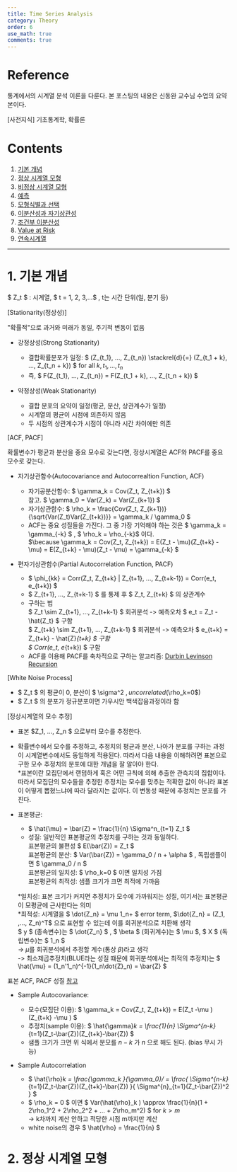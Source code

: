 ```yaml
---
title: Time Series Analysis
category: Theory
order: 6
use_math: true
comments: true
---
```


# Reference
통계에서의 시계열 분석 이론을 다룬다. 본 포스팅의 내용은 신동완 교수님 수업의 요약본이다.

[사전지식] 기초통계학, 확률론

# Contents
1. [기본 개념](#1.-기본-개념) <br/>
2. [정상 시계열 모형](#2.-정상-시계열-모형) <br/>
3. [비정상 시계열 모형](#3-비정상-시계열-모형) <br/>
4. [예측](#4-예측) <br/>
5. [모형식별과 선택](#5-모형식별과-선택) <br/>
6. [이분산성과 자기상관성](#6-이분산성과-자기상관성) <br/>
7. [조건부 이분산성](#7-조건부-이분산성) <br/>
8. [Value at Risk](#8.-Value-at-Risk)
9. [연속시계열](#9.-연속시계열)

---

# 1. 기본 개념

$ Z_t $ : 시계열, $ t = 1, 2, 3,...$ , t는 시간 단위(일, 분기 등)

[Stationarity(정상성)] <br/>

"확률적"으로 과거와 미래가 동일, 주기적 변동이 없음

- 강정상성(Strong Stationarity)
    - 결합확률분포가 일정: $ (Z_{t_1}, ..., Z_{t_n}) \stackrel{d}{=} (Z_{t_1 + k}, ..., Z_{t_n + k}) $ for all $k, t_1, ..., t_n$
    - 즉,  $ F(Z_{t_1}, ..., Z_{t_n}) = F(Z_{t_1 + k}, ..., Z_{t_n + k}) $

- 약정상성(Weak Stationarity)
    - 결합 분포의 요약이 일정(평균, 분산, 상관계수가 일정)
    - 시계열의 평균이 시점에 의존하지 않음
    - 두 시점의 상관계수가 시점이 아니라 시간 차이에만 의존

[ACF, PACF] <br/>

확률변수가 평균과 분산을 중요 모수로 갖는다면, 정상시계열은 ACF와 PACF를 중요 모수로 갖는다.

- 자기상관함수(Autocovariance and Autocorrealtion Function, ACF)
    - 자기공분산함수: $ \gamma_k = Cov(Z_t, Z_{t+k}) $ <br/>
        참고. $ \gamma_0 = Var(Z_k) = Var(Z_{k+1}) $
    - 자기상관함수: $ \rho_k = \frac{Cov(Z_t, Z_{k+1})}{\sqrt{Var(Z_t)Var(Z_{t+k})}} = \gamma_k / \gamma_0 $
    - ACF는 중요 성질들을 가진다. 그 중 가장 기억해야 하는 것은 $ \gamma_k = \gamma_{-k} $ , $ \rho_k = \rho_{-k}$ 이다. <br/>
    $\because  \gamma_k = Cov(Z_t, Z_{t+k})  = E(Z_t - \mu)(Z_{t+k} - \mu) = E(Z_{t+k} - \mu)(Z_t - \mu) = \gamma_{-k}  $

- 편자기상관함수(Partial Autocorrelation Function, PACF)
    - $ \phi_{kk} = Corr(Z_t, Z_{t+k} | Z_{t+1}, ..., Z_{t+k-1}) = Corr(e_t, e_{t+k}) $
    - $  Z_{t+1}, ..., Z_{t+k-1} $ 를 통제 후 $ Z_t, Z_{t+k} $ 의 상관계수
    - 구하는 법 <br/>
    $ Z_t \sim   Z_{t+1}, ..., Z_{t+k-1} $ 회귀분석 -> 예측오차 $ e_t = Z_t - \hat{Z_t} $ 구함 <br/>
    $ Z_{t+k} \sim   Z_{t+1}, ..., Z_{t+k-1} $ 회귀분석 -> 예측오차 $ e_{t+k} = Z_{t+k} - \hat{Z}_{t+k} $ 구함 <br/>
    $ Corr(e_t, e_{t+k}) $ 구함
    - ACF를 이용해 PACF를 축차적으로 구하는 알고리즘: [Durbin Levinson Recursion](https://en.wikipedia.org/wiki/Levinson_recursion)

[White Noise Process]
- $ Z_t $ 의 평균이 0, 분산이 $ \sigma^2 $, uncorrelated($\rho_k=0$)
- $ Z_t $ 의 분포가 정규분포이면 가우시안 백색잡음과정이라 함

[정상시계열의 모수 추정]
- 표본 $Z_1, ..., Z_n $ 으로부터 모수를 추정한다. 
- 확률변수에서 모수를 추정하고, 추정치의 평균과 분산, 나아가 분포를 구하는 과정이 시계열변수에서도 동일하게 적용된다. 따라서 다음 내용을 이해하려면 표본으로 구한 모수 추정치의 분포에 대한 개념을 잘 알아야 한다. <br/>
*표본이란 모집단에서 랜덤하게 혹은 어떤 규칙에 의해 추출한 관측치의 집합이다. 따라서 모집단의 모수들을 추정한 추정치는 모수를 맞추는 적확한 값이 아니라 표본이 어떻게 뽑혔느냐에 따라 달라지는 값이다. 이 변동성 때문에 추정치는 분포를 가진다.  

- 표본평균: 
    - $ \hat{\mu} = \bar{Z} = \frac{1}{n} \Sigma^n_{t=1} Z_t $
    - 성질: 일반적인 표본평균의 추정치를 구하는 것과 동일하다. <br/>
    표본평균의 불편성 $ E(\bar{Z}) = Z_t $ <br/>
    표본평균의 분산: $ Var(\bar{Z}) = \gamma_0 / n + \alpha $ , 독립샘플이면 $ \gamma_0 / n $ <br/> 
    표본평균의 일치성: $ \rho_k=0 $ 이면 일치성 가짐 <br/> 
    표본평균의 최적성: 샘플 크기가 크면 최적에 가까움 <br/>

    *일치성: 표본 크기가 커지면 추정치가 모수에 가까워지는 성질, 여기서는 표본평균이 모평균에 근사한다는 의미 <br/>
    *최적성: 시계열을 $ \dot{Z_n} = \mu 1_n+ $ error term, $\dot{Z_n} = (Z_1, ,..., Z_n)^T$ 으로 표현할 수 있는데 이를 회귀분석으로 치환해 생각 <br/> 
    $ y $ (종속변수)는  $ \dot{Z_n} $ , $ \beta $ (회귀계수)는 $ \mu $, $ X $ (독립변수)는 $ 1_n $ <br/>
    -> $\mu$를 회귀분석에서 추정할 계수(통상 $\beta$)라고 생각 <br/> 
    -> 최소제곱추정치(BLUE라는 성질 떄문에 회귀분석에서는 최적의 추정치)는 $ \hat{\mu} = (1_n'1_n)^{-1}(1_n\dot{Z}_n) = \bar{Z} $

표본 ACF, PACF 성질 [참고](http://feldman.faculty.pstat.ucsb.edu/174-03/lectures/l12.pdf)
- Sample Autocovariance:
    - 모수(모집단 이용): $ \gamma_k = Cov(Z_t, Z_{t+k}) = E(Z_t -\mu )(Z_{t+k} -\mu ) $
    - 추정치(sample 이용): $ \hat{\gamma}_k = \frac{1}{n} \Sigma^{n-k}_{t=1}(Z_t-\bar{Z})(Z_{t+k}-\bar{Z}) $ 
    - 샘플 크기가 크면 위 식에서 분모를 $n-k$ 가 $n$ 으로 해도 된다. (bias 무시 가능)

- Sample Autocorrelation
    - $ \hat{\rho}_k = \frac{\gamma_k }{\gamma_0}/  = \frac{ \Sigma^{n-k}_{t=1}(Z_t-\bar{Z})(Z_{t+k}-\bar{Z}) }{ \Sigma^{n}_{t=1}(Z_t-\bar{Z})^2 }   $
    - $ \rho_k = 0 $ 이면 $ Var(\hat{\rho}_k ) \approx \frac{1}{n}(1 + 2\rho_1^2 + 2\rho_2^2 + ... + 2\rho_m^2) $ for $k>m$ <br/> -> k차까지 계산 안하고 적당한 시점 m까지만 계산
    - white noise의 경우 $ \hat{\rho} = \frac{1}{n} $


# 2. 정상 시계열 모형